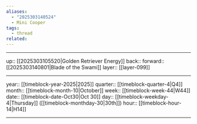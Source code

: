 ```yaml
---
aliases:
  - "2025303140524"
  - Mini Cooper
tags:
  - thread
related:
---
```




***

up:: [[2025303105520|Golden Retriever Energy]]
back:: 
forward:: [[2025303140801|Blade of the Swami]]
layer:: [[layer-099]]

***

year:: [[timeblock-year-2025|2025]]
quarter:: [[timeblock-quarter-4|Q4]]
month:: [[timeblock-month-10|October]]
week:: [[timeblock-week-44|W44]]
date:: [[timeblock-date-Oct30|Oct 30]]
day:: [[timeblock-weekday-4|Thursday]] ([[timeblock-monthday-30|30th]])
hour:: [[timeblock-hour-14|H14]]

***
